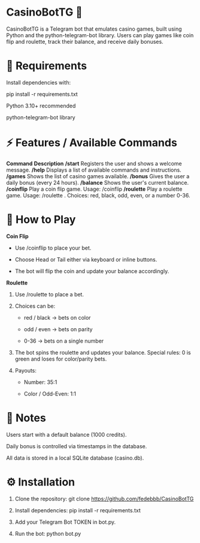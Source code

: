 # CasinoBotTG 🎰

CasinoBotTG is a Telegram bot that emulates casino games, built using Python and the python-telegram-bot library.
Users can play games like coin flip and roulette, track their balance, and receive daily bonuses.

# 📝 Requirements

Install dependencies with:

pip install -r requirements.txt

Python 3.10+ recommended

python-telegram-bot library

# ⚡ Features / Available Commands
**Command**	**Description**
**/start**	Registers the user and shows a welcome message.
**/help**	Displays a list of available commands and instructions.
**/games**	Shows the list of casino games available.
**/bonus**	Gives the user a daily bonus (every 24 hours).
**/balance**	Shows the user's current balance.
**/coinflip**	Play a coin flip game. Usage: /coinflip <amount>
**/roulette**	Play a roulette game. Usage: /roulette <amount> <choice>. Choices: red, black, odd, even, or a number 0-36.

# 🎲 How to Play
**Coin Flip**

- Use /coinflip <amount> to place your bet.

- Choose Head or Tail either via keyboard or inline buttons.

- The bot will flip the coin and update your balance accordingly.

**Roulette**

1. Use /roulette <amount> <choice> to place a bet.

2. Choices can be:

    - red / black → bets on color

    - odd / even → bets on parity

    - 0-36 → bets on a single number

3. The bot spins the roulette and updates your balance. Special rules: 0 is green and loses for color/parity bets.

4. Payouts:

    - Number: 35:1

    - Color / Odd-Even: 1:1

# 📌 Notes

Users start with a default balance (1000 credits).

Daily bonus is controlled via timestamps in the database.

All data is stored in a local SQLite database (casino.db).

# ⚙️ Installation

1. Clone the repository:
    git clone <https://github.com/fedebbb/CasinoBotTG>

2. Install dependencies:
    pip install -r requirements.txt

3. Add your Telegram Bot TOKEN in bot.py.

4. Run the bot:
    python bot.py